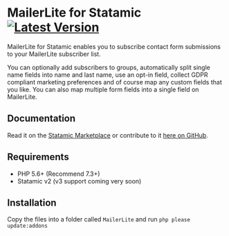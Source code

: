 # MailerLite for Statamic [![Latest Version](https://img.shields.io/github/release/rockandscissor/MailerLite.svg?style=flat-square)](https://github.com/rockandscissor/MailerLite/releases)

MailerLite for Statamic enables you to subscribe contact form submissions to your MailerLite subscriber list.

You can optionally add subscribers to groups, automatically split single name fields into name and last name, use an opt-in field, collect GDPR compliant marketing preferences and of course map any custom fields that you like. You can also map multiple form fields into a single field on MailerLite.

## Documentation

Read it on the [Statamic Marketplace](https://statamic.com/marketplace/addons/mailerlite/docs) or contribute to it [here on GitHub](DOCUMENTATION.md).

## Requirements

* PHP 5.6+ (Recommend 7.3+)
* Statamic v2 (v3 support coming very soon)

## Installation

Copy the files into a folder called `MailerLite` and run `php please update:addons`
